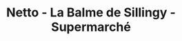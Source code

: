 ---
title: "Netto - La Balme de Sillingy - Supermarché"
url: /la-balme-de-sillingy/netto-la-balme-de-sillingy-supermarche/
shop: supermarché
---